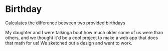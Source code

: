 # Birthday
Calculates the difference between two provided birthdays

My daughter and I were talkinga bout how much older some of us were than others, and we thought it'd be a cool project to make a web app that does that math for us! We sketched out a design and went to work.

